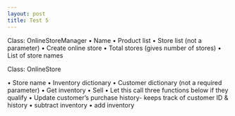 ```yaml
---
layout: post
title: Test 5
---
```


Class: OnlineStoreManager
•	Name
•	Product list
•	Store list (not a parameter)
•	Create online store
•	Total stores (gives number of stores)
•	List of store names


Class: OnlineStore

•	Store name
•	Inventory dictionary
•	Customer dictionary (not a required parameter)
•	Get inventory
•	Sell
•	Let this call three functions below if they qualify
•	Update customer’s purchase history- keeps track of customer ID & history
•	subtract inventory
•	add inventory

